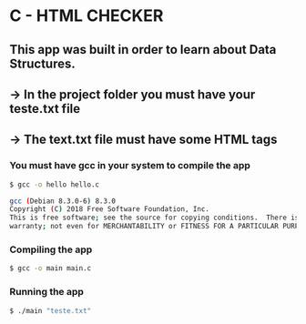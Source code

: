 # C - HTML CHECKER

## This app was built in order to learn about Data Structures.

## → **In the project folder you must have your teste.txt file**

## → **The text.txt file must have some HTML tags**

### You must have gcc in your system to compile the app

```bash
$ gcc -o hello hello.c

gcc (Debian 8.3.0-6) 8.3.0
Copyright (C) 2018 Free Software Foundation, Inc.
This is free software; see the source for copying conditions.  There is NO
warranty; not even for MERCHANTABILITY or FITNESS FOR A PARTICULAR PURPOSE.
```

### Compiling the app

```bash
$ gcc -o main main.c
```

### Running the app

```bash
$ ./main "teste.txt"
```
